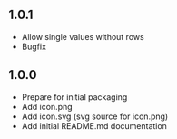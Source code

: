 ## 1.0.1
* Allow single values without rows
* Bugfix

## 1.0.0
* Prepare for initial packaging
* Add icon.png
* Add icon.svg (svg source for icon.png)
* Add initial README.md documentation